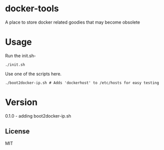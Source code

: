 docker-tools
============

A place to store docker related goodies that may become obsolete

Usage
=======
Run the init.sh▫

```
./init.sh
```

Use one of the scripts here.
```
./boot2docker-ip.sh # Adds 'dockerhost' to /etc/hosts for easy testing
```

Version
=======
0.1.0 - adding boot2docker-ip.sh

## License

MIT
